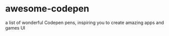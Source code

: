 # awesome-codepen
a list of wonderful Codepen pens, inspiring you to create amazing apps and games UI

